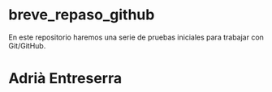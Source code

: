 # breve_repaso_github
En este repositorio haremos una serie de pruebas iniciales para trabajar con Git/GitHub.

# Adrià Entreserra